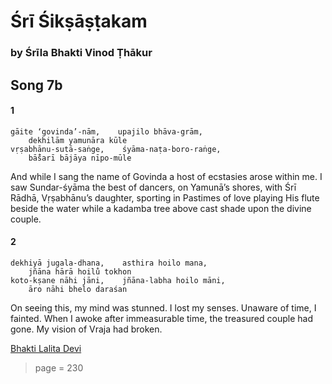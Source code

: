 # Śrī Śikṣāṣṭakam

### by Śrīla Bhakti Vinod Ṭhākur

## Song 7b

#### 1

    gāite ‘govinda’-nām,    upajilo bhāva-grām,
        dekhilām yamunāra kūle
    vṛṣabhānu-sutā-saṅge,    śyāma-naṭa-boro-raṅge,
        bā̐śarī bājāya nīpo-mūle

And while I sang the name of Govinda a host of ecstasies arose within me. I saw Sundar-śyāma the best of dancers, on Yamunā’s shores, with Śrī Rādhā, Vṛṣabhānu’s daughter, sporting in Pastimes of love playing His flute beside the water while a kadamba tree above cast shade upon the divine couple.

#### 2

    dekhiyā jugala-dhana,    asthira hoilo mana,
        jñāna hārā hoilu̐ tokhon
    koto-kṣane nāhi jāni,    jñāna-labha hoilo māni,
        āro nāhi bhelo daraśan

On seeing this, my mind was stunned. I lost my senses. Unaware of time, I fainted. When I awoke after immeasurable time, the treasured couple had gone. My vision of Vraja had broken.


[Bhakti Lalita Devi](https://soundcloud.com/bhakti-lalita-devi/gaite-govinda-nam)


> page = 230